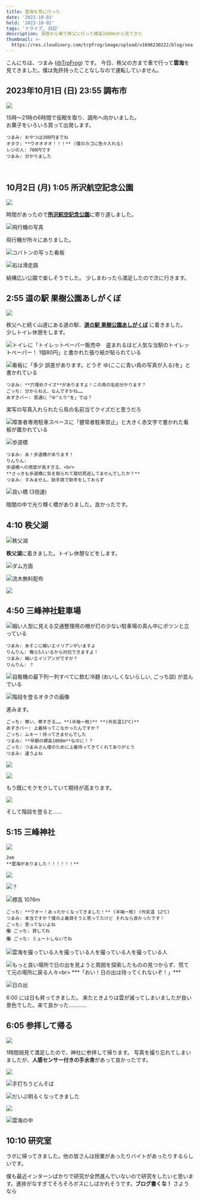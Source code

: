 ```yaml
---
title: 雲海を見に行った
date: '2023-10-03'
held: '2023-10-02'
tags: 'ドライブ, 日記'
description: 深夜から車で秩父に行って標高1000mから見てきた
thumbnail: >-
  https://res.cloudinary.com/trpfrog/image/upload/v1696230222/blog/sea-of-clouds/IMG_9929.jpg
---
```

こんにちは、つまみ ([@TrpFrog](https://twitter.com/TrpFrog)) です。
今日、秩父の方まで車で行って**雲海**を見てきました。僕は免許持ったことなしなので運転していません。

## 2023年10月1日 (日) 23:55 調布市

![](/blog/sea-of-clouds/65848AB4-2C68-4B80-B207-75A33EC7499C_1_102_o.jpg)

15時〜21時の6時間で仮眠を取り、調布へ向かいました。<br>
お菓子をいろいろ買って出発します。

```conversation
つまみ: おやつは300円までね
オタク: **ウオオオオ！！！** (僕のカゴに色々入れる)
レジの人: 700円です
つまみ: 分かりました
```

<br>

## 10月2日 (月) 1:05 所沢航空記念公園

![](/blog/sea-of-clouds/991BD534-4B5F-4307-A7B1-4873492D4CCC_1_102_o.jpg)

時間があったので[**所沢航空記念公園**](https://www.parks.or.jp/tokorozawa-kokuu/)に寄り道しました。

![飛行機の写真](/blog/sea-of-clouds/1FA078AF-0389-4E86-849E-FBA783522404_1_201_a.jpg)

飛行機が所々にありました。

![コバトンの写った看板](/blog/sea-of-clouds/1806F9E8-07C5-410F-85BC-86292704EFB2_1_102_o.jpg "コバトン")

![](/blog/sea-of-clouds/498329E2-8EFD-4189-95A7-FD76454009FE_1_102_o.jpg "右は滑走路")

結構広い公園で楽しそうでした。
少しまわったら満足したので次に行きます。


## 2:55 道の駅 果樹公園あしがくぼ

![](/blog/sea-of-clouds/508A22F1-D632-4291-8356-623AD93D96F4_1_102_o.jpg)

秩父へと続く山道にある道の駅、[**道の駅 果樹公園あしがくぼ**](https://maps.app.goo.gl/ZYruSjG8336yjUi26) に着きました。<br>
少しトイレ休憩をします。

![トイレに「トイレットペーパー販売中　盗まれるほど人気な当駅のトイレットペーパー！ 1個80円」と書かれた張り紙が貼られている](/blog/sea-of-clouds/664F5ED2-28B1-4776-A598-2E6152F1B2D7_1_201_a.jpg "道の駅のトイレ 最高の瞬間")

![看板に「多少 誤差があります。どうぞ ゆ(ここに青い鳥の写真が入る)を」と書かれている](/blog/sea-of-clouds/C07AC7E1-8385-4D41-9EB2-ABF5FAABD0EB_1_201_a.jpg "穴埋めクイズ")

```conversation
つまみ: **穴埋めクイズ**がありますよ！この鳥の名前分かります？
ごっち: 分からねえ、なんですかね……
あずきバー: 普通に「ゆ"とり"を」では？
```

実写の写真入れられたら鳥の名前当てクイズだと思うだろ

![障害者専用駐車スペースに「健常者駐車禁止」と大きく赤文字で書かれた看板が置かれている](/blog/sea-of-clouds/1B30E7FC-366E-47BF-8418-DE100087242B_1_102_o.jpg "語気の強い看板")

![](/blog/sea-of-clouds/9F7A550E-E6A4-42CF-A304-CBF5AB973A1E_1_102_o.jpg "歩道橋")

```conversation
つまみ: あ！歩道橋があります！
りんりん: 
歩道橋への感度が高すぎる、<br>
**さっきも歩道橋に気を取られて踏切見逃してませんでしたか？**
つまみ: すみません、助手席で助手をしておらず
```

![](/blog/sea-of-clouds/bridge.gif "良い橋 (3倍速)")

暗闇の中で光り輝く橋がありました。良かったです。

## 4:10 秩父湖

![](/blog/sea-of-clouds/18598206-13A6-4FE7-BF33-11644328AC6E_1_102_o.jpg "秩父湖")

**秩父湖**に着きました。トイレ休憩などをします。

![](/blog/sea-of-clouds/C5ACA519-9B3B-408F-B7F2-E0AA0EDE893C_1_102_o.jpg "ダム方面")

![](/blog/sea-of-clouds/71FDA4AC-68BE-4AFC-8937-CF52836C62C9_1_102_o.jpg "流木無料配布")

![](/blog/sea-of-clouds/88F8DA1E-1213-4010-B424-33779F103054_1_102_o.jpg)

## 4:50 三峰神社駐車場

![細い人型に見える交通整理用の柵が灯の少ない駐車場の真ん中にポツンと立っている](/blog/sea-of-clouds/B02C40E1-DE66-42D2-A798-D7C347B1DD97_1_102_o.jpg)

```conversation
つまみ: あそこに細いエイリアンがいますよ
りんりん: 俺ら5人いるから対抗できますよ！
つまみ: 細いエイリアンがですか？
りんりん: ？
```

![自販機の最下列一列すべてに飲む冷麺 (おいしくないらしい, ごっち談) が並んでいる](/blog/sea-of-clouds/61087926-CA5D-4CB1-9156-91526FD31A8C_1_105_c.jpg "飲む冷麺の群生地")

![階段を登るオタクの画像](/blog/sea-of-clouds/FE6BA6F9-7CA3-4CED-9A56-C3A685807E9E_1_105_c.jpg)

進みます。

```conversation
ごっち: 寒い、寒すぎる…… **(半袖一枚)** **(外気温12℃)**
あずきバー: 上着持ってこなかったんですか？
ごっち: ムキー！持ってきませんでした
つまみ: **早朝の標高1000m**なのに！？
ごっち: つまみさん僕のために上着持ってきてくれてありがとう
つまみ: 違うよね
```

![](/blog/sea-of-clouds/11BEE1BB-D00C-4489-A2D7-CDFF968AF324_1_105_c.jpg)

![](/blog/sea-of-clouds/4678F1F2-1CF5-4EBB-96D8-4E3385E31638_1_105_c.jpg)

もう既にモクモクしていて期待が高まります。

![](/blog/sea-of-clouds/E564713F-E30D-40CC-AFFB-43735D20279B_1_105_c.jpg)

そして階段を登ると……

## 5:15 三峰神社

![](/blog/sea-of-clouds/clouds.gif) 

```centering-with-size
2em
**雲海がありました！！！！！！**
```

![](/blog/sea-of-clouds/IMG_9929.jpg)

![](/blog/sea-of-clouds/IMG_9942.jpg "？")

![](/blog/sea-of-clouds/4D386969-499C-431E-AB55-D96789E46A8F_1_105_c.jpg "標高 1076m")

```conversation
ごっち: **ウオー！あったかくなってきました！** (半袖一枚) (外気温 12℃)
つまみ: 本当ですか？僕の上着貸そうと思ってたけど それなら良かったです！
ごっち: 思ってないよね
🔇 ごっち: 貸してね
🔇 ごっち: ミュートしないでね
```

![雲海を撮っている人を撮っている人を撮っている人を撮っている人](/blog/sea-of-clouds/C84B93AA-0D08-4DF7-9BA5-5A9CFDE4C1CD_1_201_a.jpg "もういいから")

![](/blog/sea-of-clouds/dash.gif "もっと良い場所で日の出を見ようと周囲を探索したものの見つからず、慌てて元の場所に戻る人々<br> ***「おい！日の出は待ってくれないぞ！」***")

![](/blog/sea-of-clouds/849E1619-A0E7-45C2-A849-D48B1FF38323_1_105_c.jpg "日の出")

6:00 には日も昇ってきました。
来たときよりは雲が減ってしまいましたが良い景色でした。来て良かった…………

## 6:05 参拝して帰る

![](/blog/sea-of-clouds/3BE2B882-4CA2-4F6A-A02D-8ACC238487C6_1_102_o.jpg)

1時間弱見て満足したので、神社に参拝して帰ります。
写真を撮り忘れてしまいましたが、**人感センサー付きの手水舎**があって良かったです。

![](/blog/sea-of-clouds/9ACFBFDD-F39D-42C9-B027-8B54CB35B7F9_1_102_o.jpg)

![](/blog/sea-of-clouds/B84CF6EA-535A-42BE-9ADC-928BBCED64EF_1_102_o.jpg "手打ちうどんそば")

![](/blog/sea-of-clouds/57D1607C-A08A-47DC-A1BE-10F728935480_1_102_o.jpg "だいぶ明るくなってきました")

![](/blog/sea-of-clouds/A6BFED47-9913-4FF1-A77B-5DBD8E407E99_1_102_o.jpg)

![](/blog/sea-of-clouds/0BE9F01F-FE7A-4BC5-B256-4CA4FE7249D0_1_201_a.jpg "雲海の中")

## 10:10 研究室

ラボに帰ってきました。他の皆さんは授業があったりバイトがあったりするらしいです。

僕も最近インターンばかりで研究が全然進んでいないので研究をしたいと思います。進捗がなすぎてそろそろボスにしばかれそうです。**ブログ書くな！** さようなら
